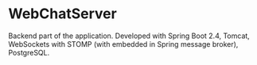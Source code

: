 # WebChatServer
Backend part of the application.  Developed with Spring Boot 2.4, Tomcat, WebSockets with STOMP (with embedded in Spring message broker), PostgreSQL.
